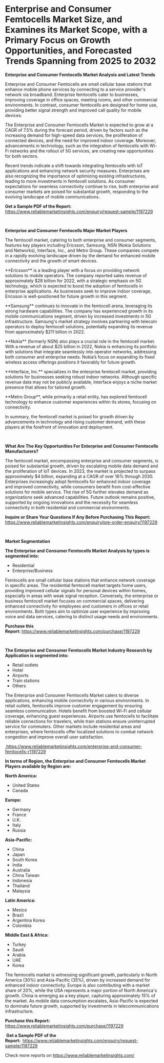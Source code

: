 <p><h1>Enterprise and Consumer Femtocells Market Size, and Examines its Market Scope, with a Primary Focus on Growth Opportunities, and Forecasted Trends Spanning from 2025 to 2032</h1></p><p><strong>Enterprise and Consumer Femtocells Market Analysis and Latest Trends</strong></p>
<p><p>Enterprise and Consumer Femtocells are small cellular base stations that enhance mobile phone services by connecting to a service provider's network via broadband. Enterprise femtocells cater to businesses, improving coverage in office spaces, meeting rooms, and other commercial environments. In contrast, consumer femtocells are designed for home use, providing better signal strength and improved call quality for mobile devices.</p><p>The Enterprise and Consumer Femtocells Market is expected to grow at a CAGR of 7.5% during the forecast period, driven by factors such as the increasing demand for high-speed data services, the proliferation of connected devices, and the need for improved indoor coverage. Moreover, advancements in technology, such as the integration of femtocells with Wi-Fi networks and the rollout of 5G services, are creating new opportunities for both sectors. </p><p>Recent trends indicate a shift towards integrating femtocells with IoT applications and enhancing network security measures. Enterprises are also recognizing the importance of optimizing existing infrastructures, leading to more investments in femtocell solutions. As consumer expectations for seamless connectivity continue to rise, both enterprise and consumer markets are poised for substantial growth, responding to the evolving landscape of mobile communications.</p></p>
<p><strong>Get a Sample PDF of the Report:&nbsp;</strong> <a href="https://www.reliablemarketinsights.com/enquiry/request-sample/1197229?utm_campaign=3013&utm_medium=2&utm_source=Github&utm_content=ia&utm_term=06042025&utm_id=enterprise-and-consumer-femtocells">https://www.reliablemarketinsights.com/enquiry/request-sample/1197229</a></p>
<p>&nbsp;</p>
<p><strong>Enterprise and Consumer Femtocells Major Market Players</strong></p>
<p><p>The femtocell market, catering to both enterprise and consumer segments, features key players including Ericsson, Samsung, NSN (Nokia Solutions and Networks), Interface, Inc., and Metro Group. These companies compete in a rapidly evolving landscape driven by the demand for enhanced mobile connectivity and the growth of smart devices.</p><p>**Ericsson** is a leading player with a focus on providing network solutions to mobile operators. The company reported sales revenue of approximately $28 billion for 2022, with a strategic emphasis on 5G technology, which is expected to boost the adoption of femtocells in enterprise applications. As businesses seek to improve indoor coverage, Ericsson is well-positioned for future growth in this segment.</p><p>**Samsung** continues to innovate in the femtocell arena, leveraging its strong hardware capabilities. The company has experienced growth in its mobile communications segment, driven by increased investments in 5G infrastructure. Samsung's market strategy involves partnering with telecom operators to deploy femtocell solutions, potentially expanding its revenue from approximately $211 billion in 2022.</p><p>**Nokia** (formerly NSN) also plays a crucial role in the femtocell market. With a revenue of about $25 billion in 2022, Nokia is enhancing its portfolio with solutions that integrate seamlessly into operator networks, addressing both consumer and enterprise needs. Nokia’s focus on expanding its fixed wireless access offerings positions it favorably for future growth.</p><p>**Interface, Inc.** specializes in the enterprise femtocell market, providing solutions for businesses seeking robust indoor networks. Although specific revenue data may not be publicly available, Interface enjoys a niche market presence that allows for tailored growth.</p><p>**Metro Group**, while primarily a retail entity, has explored femtocell technology to enhance customer experiences within its stores, focusing on connectivity.</p><p>In summary, the femtocell market is poised for growth driven by advancements in technology and rising customer demand, with these players at the forefront of innovation and deployment.</p></p>
<p>&nbsp;</p>
<p><strong>What Are The Key Opportunities For Enterprise and Consumer Femtocells Manufacturers?</strong></p>
<p><p>The femtocell market, encompassing enterprise and consumer segments, is poised for substantial growth, driven by escalating mobile data demand and the proliferation of IoT devices. In 2023, the market is projected to surpass approximately $4 billion, expanding at a CAGR of over 16% through 2030. Enterprises increasingly adopt femtocells for enhanced indoor coverage and improved connectivity, while consumers benefit from cost-effective solutions for mobile service. The rise of 5G further elevates demand as organizations seek advanced capabilities. Future outlook remains positive, supported by ongoing innovations and the necessity for seamless connectivity in both residential and commercial environments.</p></p>
<p><strong>Inquire or Share Your Questions If Any Before Purchasing This Report:</strong> <a href="https://www.reliablemarketinsights.com/enquiry/pre-order-enquiry/1197229?utm_campaign=3013&utm_medium=2&utm_source=Github&utm_content=ia&utm_term=06042025&utm_id=enterprise-and-consumer-femtocells">https://www.reliablemarketinsights.com/enquiry/pre-order-enquiry/1197229</a></p>
<p>&nbsp;</p>
<p><strong>Market Segmentation</strong></p>
<p><strong>The Enterprise and Consumer Femtocells Market Analysis by types is segmented into:</strong></p>
<p><ul><li>Residential</li><li>Enterprise/Business</li></ul></p>
<p><p>Femtocells are small cellular base stations that enhance network coverage in specific areas. The residential femtocell market targets home users, providing improved cellular signals for personal devices within homes, especially in areas with weak signal reception. Conversely, the enterprise or business femtocell market focuses on commercial spaces, delivering enhanced connectivity for employees and customers in offices or retail environments. Both types aim to optimize user experience by improving voice and data services, catering to distinct usage needs and environments.</p></p>
<p><strong>Purchase this Report:&nbsp;</strong><a href="https://www.reliablemarketinsights.com/purchase/1197229?utm_campaign=3013&utm_medium=2&utm_source=Github&utm_content=ia&utm_term=06042025&utm_id=enterprise-and-consumer-femtocells">https://www.reliablemarketinsights.com/purchase/1197229</a></p>
<p>&nbsp;</p>
<p><strong>The Enterprise and Consumer Femtocells Market Industry Research by Application is segmented into:</strong></p>
<p><ul><li>Retail outlets</li><li>Hotel</li><li>Airports</li><li>Train stations</li><li>Others</li></ul></p>
<p><p>The Enterprise and Consumer Femtocells Market caters to diverse applications, enhancing mobile connectivity in various environments. In retail outlets, femtocells improve customer engagement by ensuring seamless communication. Hotels benefit from boosted Wi-Fi and cellular coverage, enhancing guest experiences. Airports use femtocells to facilitate reliable connections for travelers, while train stations ensure uninterrupted service for commuters. Other markets include residential areas and enterprises, where femtocells offer localized solutions to combat network congestion and improve overall user satisfaction.</p></p>
<p><a href="https://www.reliablemarketinsights.com/enterprise-and-consumer-femtocells-r1197229?utm_campaign=3013&utm_medium=2&utm_source=Github&utm_content=ia&utm_term=06042025&utm_id=enterprise-and-consumer-femtocells">&nbsp;https://www.reliablemarketinsights.com/enterprise-and-consumer-femtocells-r1197229</a></p>
<p><strong>In terms of Region, the Enterprise and Consumer Femtocells Market Players available by Region are:</strong></p>
<p>
    <p> <strong> North America: </strong>
        <ul>
            <li>United States</li>
            <li>Canada</li>
        </ul>
        </p> 
    <p> <strong> Europe: </strong>
        <ul>
            <li>Germany</li>
            <li>France</li>
            <li>U.K.</li>
            <li>Italy</li>
            <li>Russia</li>
        </ul>
        </p> 
    <p> <strong> Asia-Pacific: </strong>
        <ul>
            <li>China</li>
            <li>Japan</li>
            <li>South Korea</li>
            <li>India</li>
            <li>Australia</li>
            <li>China Taiwan</li>
            <li>Indonesia</li>
            <li>Thailand</li>
            <li>Malaysia</li>
        </ul>
        </p> 
    <p> <strong> Latin America: </strong>
        <ul>
            <li>Mexico</li>
            <li>Brazil</li>
            <li>Argentina Korea</li>
            <li>Colombia</li>
        </ul>
        </p> 
    <p> <strong> Middle East & Africa: </strong>
        <ul>
            <li>Turkey</li>
            <li>Saudi</li>
            <li>Arabia</li>
            <li>UAE</li>
            <li>Korea</li>
        </ul>
    </p>
    </p>
<p><p>The femtocells market is witnessing significant growth, particularly in North America (30%) and Asia-Pacific (35%), driven by increased demand for enhanced indoor connectivity. Europe is also contributing with a market share of 20%, while the USA represents a major portion of North America's growth. China is emerging as a key player, capturing approximately 15% of the market. As mobile data consumption escalates, Asia-Pacific is expected to dominate future growth, supported by investments in telecommunications infrastructure.</p></p>
<p><strong>Purchase this Report: </strong><a href="https://www.reliablemarketinsights.com/purchase/1197229?utm_campaign=3013&utm_medium=2&utm_source=Github&utm_content=ia&utm_term=06042025&utm_id=enterprise-and-consumer-femtocells">https://www.reliablemarketinsights.com/purchase/1197229</a></p>
<p>&nbsp;<strong>Get a Sample PDF of the Report:&nbsp;&nbsp;</strong><a href="https://www.reliablemarketinsights.com/enquiry/request-sample/1197229?utm_campaign=3013&utm_medium=2&utm_source=Github&utm_content=ia&utm_term=06042025&utm_id=enterprise-and-consumer-femtocells">https://www.reliablemarketinsights.com/enquiry/request-sample/1197229</a></p>
<p><strong></strong></p>
<p>Check more reports on <a href="https://www.reliablemarketinsights.com/?utm_campaign=3013&utm_medium=2&utm_source=Github&utm_content=ia&utm_term=06042025&utm_id=enterprise-and-consumer-femtocells">https://www.reliablemarketinsights.com/</a></p>